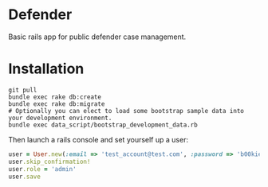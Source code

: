 Defender
================

Basic rails app for public defender case management.

# Installation

```
git pull
bundle exec rake db:create
bundle exec rake db:migrate
# Optionally you can elect to load some bootstrap sample data into your development environment.
bundle exec data_script/bootstrap_development_data.rb
```

Then launch a rails console and set yourself up a user:
```ruby
user = User.new(:email => 'test_account@test.com', :password => 'b00kies')
user.skip_confirmation!
user.role = 'admin'
user.save
```